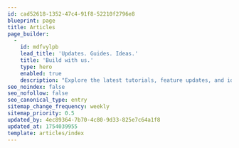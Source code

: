 ```yaml
---
id: cad52618-1352-47c4-91f8-52210f2796e8
blueprint: page
title: Articles
page_builder:
  -
    id: mdfvylpb
    lead_title: 'Updates. Guides. Ideas.'
    title: 'Build with us.'
    type: hero
    enabled: true
    description: "Explore the latest tutorials, feature updates, and ideas from the Sanctuary community. Whether you're just getting started or customizing your setup, this space is here to support you. You’ll find what you need to stay in control."
seo_noindex: false
seo_nofollow: false
seo_canonical_type: entry
sitemap_change_frequency: weekly
sitemap_priority: 0.5
updated_by: 4ec89364-7b70-4c80-9d33-825e7c64a1f8
updated_at: 1754039955
template: articles/index
---
```

